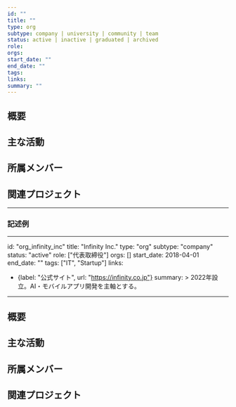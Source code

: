 ```yaml
---
id: ""
title: ""
type: org
subtype: company | university | community | team
status: active | inactive | graduated | archived
role: 
orgs: 
start_date: ""
end_date: ""
tags: 
links: 
summary: ""
---
```


## 概要

## 主な活動

## 所属メンバー

## 関連プロジェクト

---

### 記述例

---
id: "org_infinity_inc"
title: "Infinity Inc."
type: "org"
subtype: "company"
status: "active"
role: ["代表取締役"]
orgs: []
start_date: 2018-04-01
end_date: ""
tags: ["IT", "Startup"]
links:
  - {label: "公式サイト", url: "https://infinity.co.jp"}
summary: >
  2022年設立。AI・モバイルアプリ開発を主軸とする。
---

## 概要

## 主な活動

## 所属メンバー

## 関連プロジェクト
